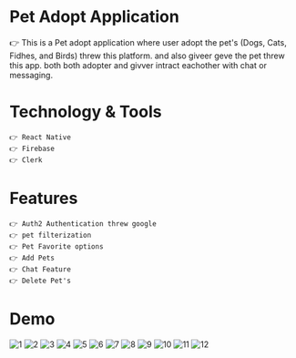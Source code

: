 # Pet Adopt Application #
👉 This is a Pet adopt application where user adopt the pet's (Dogs, Cats, Fidhes, and Birds) threw this platform. and also giveer geve the pet  threw this app. both both adopter and givver intract eachother 
    with chat or messaging.

# Technology & Tools #
```
👉 React Native
👉 Firebase
👉 Clerk
```

# Features #
```
👉 Auth2 Authentication threw google
👉 pet filterization
👉 Pet Favorite options
👉 Add Pets
👉 Chat Feature
👉 Delete Pet's
```

# Demo #
![1](https://github.com/user-attachments/assets/440c4261-8fd1-4ebe-8eb0-dda8c034db01)
![2](https://github.com/user-attachments/assets/0062b2ae-4dd4-4704-a84e-cb07e0c4d0d0)
![3](https://github.com/user-attachments/assets/0a9b70a7-d890-4d1a-9d1a-c780527147ef)
![4](https://github.com/user-attachments/assets/8b4f2f80-605b-4787-8a32-96820cafd888)
![5](https://github.com/user-attachments/assets/4ebf4aaa-cbd3-443b-9c04-a3e7f5b1f4d6)
![6](https://github.com/user-attachments/assets/03d67f6b-4c63-4980-8493-c7e541847418)
![7](https://github.com/user-attachments/assets/dae429ac-72e7-48c1-8b69-5ee13b72767f)
![8](https://github.com/user-attachments/assets/a2497aac-00d0-405c-a948-9107218b426b)
![9](https://github.com/user-attachments/assets/7ae08872-6a81-49c1-a447-7da06d55b434)
![10](https://github.com/user-attachments/assets/5199997a-8634-4839-a305-261d139796c8)
![11](https://github.com/user-attachments/assets/4fb33fe0-17a4-4005-a4e9-54065fe6bd6c)
![12](https://github.com/user-attachments/assets/3810274d-a85a-493e-8bd1-f23b9a9db3f4)

